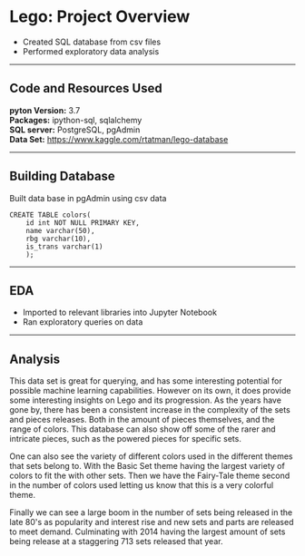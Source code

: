 # Lego: Project Overview<br>
- Created SQL database from csv files
- Performed exploratory data analysis

---

## Code and Resources Used<br>
**pyton Version:** 3.7  
**Packages:** ipython-sql, sqlalchemy  
**SQL server:** PostgreSQL, pgAdmin  
**Data Set:** https://www.kaggle.com/rtatman/lego-database

---

## Building Database<br>
Built data base in pgAdmin using csv data 
   <pre><code>CREATE TABLE colors(
    id int NOT NULL PRIMARY KEY,
    name varchar(50),
    rbg varchar(10),
    is_trans varchar(1)
    );</code></pre>
    
---
    
## EDA<br>
- Imported to relevant libraries into Jupyter Notebook
- Ran exploratory queries on data

---

## Analysis<br>
This data set is great for querying, and has some interesting potential for possible machine learning capabilities. 
However on its own, it does provide some interesting insights on Lego and its progression. As the years have gone by, there 
has been a consistent increase in the complexity of the sets and pieces releases. Both in the amount of pieces themselves, and the range of 
colors. This database can also show off some of the rarer and intricate pieces, such as the powered pieces for specific sets.  

One can also see the variety of different colors used in the different themes that sets belong to. With the Basic Set theme having the largest
variety of colors to fit the with other sets. Then we have the Fairy-Tale theme second in the number of colors used letting us know that
this is a very colorful theme.  

Finally we can see a large boom in the number of sets being released in the late 80's as popularity and interest rise and new sets 
and parts are released to meet demand. Culminating with 2014 having the largest amount of sets being release at a staggering 713 sets released that year.
